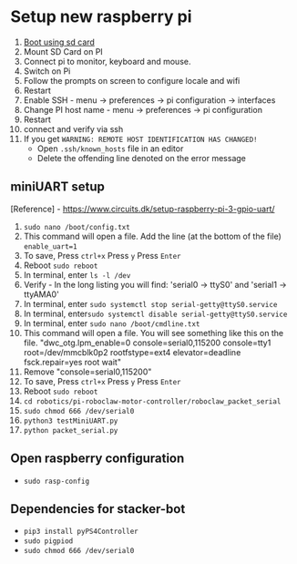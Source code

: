 # Setup new raspberry pi
1. [Boot using sd card](https://projects.raspberrypi.org/en/projects/raspberry-pi-setting-up)
2. Mount SD Card on PI
3. Connect pi to monitor, keyboard and mouse.
4. Switch on Pi
5. Follow the prompts on screen to configure locale and wifi
6. Restart
7. Enable SSH - menu -> preferences -> pi configuration -> interfaces
8. Change PI host name -  menu -> preferences -> pi configuration
9. Restart
10. connect and verify via ssh
11. If you get `WARNING: REMOTE HOST IDENTIFICATION HAS CHANGED!`
    - Open `.ssh/known_hosts` file in an editor
    - Delete the offending line denoted on the error message
## miniUART setup
[Reference] - https://www.circuits.dk/setup-raspberry-pi-3-gpio-uart/
1. `sudo nano /boot/config.txt`
2. This command will open a file. Add the line (at the bottom of the file) `enable_uart=1`
3. To save, Press `ctrl+x` Press `y` Press `Enter`
4. Reboot `sudo reboot`
5. In terminal, enter `ls -l /dev`
6. Verify - In the long listing you will find: 'serial0 -> ttyS0' and 'serial1 -> ttyAMA0'
7. In terminal, enter `sudo systemctl stop serial-getty@ttyS0.service`
8. In terminal, enter`sudo systemctl disable serial-getty@ttyS0.service`
9. In terminal, enter `sudo nano /boot/cmdline.txt`
10. This command will open a file. You will see something like this on the file. "dwc_otg.lpm_enable=0 console=serial0,115200 console=tty1 root=/dev/mmcblk0p2 rootfstype=ext4 elevator=deadline fsck.repair=yes root wait"
10. Remove "console=serial0,115200"
11. To save, Press `ctrl+x` Press `y` Press `Enter`
12. Reboot `sudo reboot`
13. `cd robotics/pi-roboclaw-motor-controller/roboclaw_packet_serial`
14. `sudo chmod 666 /dev/serial0`
15. `python3 testMiniUART.py`
16. `python packet_serial.py`

## Open raspberry configuration
- `sudo rasp-config`

## Dependencies for stacker-bot
- `pip3 install pyPS4Controller`
- `sudo pigpiod`
- `sudo chmod 666 /dev/serial0`



